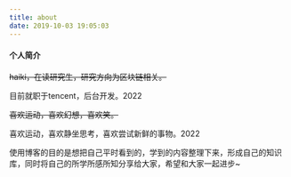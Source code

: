 ```yaml
---
title: about
date: 2019-10-03 19:05:03
---
```


#### 个人简介


~~haiki，在读研究生，研究方向为区块链相关。~~

目前就职于tencent，后台开发。2022

~~喜欢运动，喜欢幻想，喜欢笑。~~

喜欢运动，喜欢静坐思考，喜欢尝试新鲜的事物。2022

使用博客的目的是想把自己平时看到的，学到的内容整理下来，形成自己的知识库，同时将自己的所学所感所知分享给大家，希望和大家一起进步~


